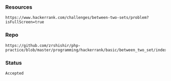### Resources

    https://www.hackerrank.com/challenges/between-two-sets/problem?isFullScreen=true

### Repo
    https://github.com/zrshishir/php-practice/blob/master/programming/hackerrank/basic/between_two_set/index.php

### Status
    Accepted

